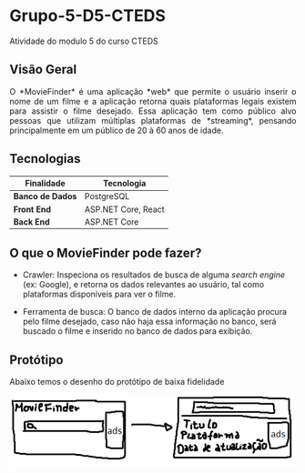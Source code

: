 # Grupo-5-D5-CTEDS
Atividade do modulo 5 do curso CTEDS

## Visão Geral
<div style="text-align: justify">  
O *MovieFinder* é uma aplicação *web* que permite o usuário inserir o nome de um filme e a aplicação retorna quais plataformas legais existem para assistir o filme desejado. Essa aplicação tem como público alvo pessoas que utilizam múltiplas plataformas de *streaming*, pensando principalmente em um público de 20 à 60 anos de idade.
</div>

## Tecnologias 

| Finalidade         | Tecnologia                        |
|--------------------|-----------------------------------|
| **Banco de Dados** | PostgreSQL                        |
| **Front End**      | ASP.NET Core, React               |
| **Back End**       | ASP.NET Core                      |

## O que o **MovieFinder** pode fazer?
- Crawler: Inspeciona os resultados de busca de alguma *search engine* (ex: Google), e retorna os dados relevantes ao usuário, tal como plataformas disponíveis para ver o filme.

- Ferramenta de busca: O banco de dados interno da aplicação procura pelo filme desejado, caso não haja essa informação no banco, será buscado o filme e inserido no banco de dados para exibição.

## Protótipo

Abaixo temos o desenho do protótipo de baixa fidelidade

![Protótipo de baixa fidelidade](/assets/Prototipo_de_baixa_fidelidade.png "Protótipo de baixa fidelidade")
